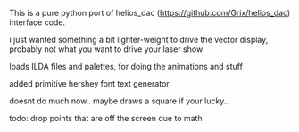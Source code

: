 This is a pure python port of helios_dac (https://github.com/Grix/helios_dac) interface code.

i just wanted something a bit lighter-weight to drive the vector display, probably not what 
you want to drive your laser show

loads ILDA files and palettes, for doing the animations and stuff

added primitive hershey font text generator

doesnt do much now.. maybe draws a square if your lucky..




todo:
	drop points that are off the screen due to math
